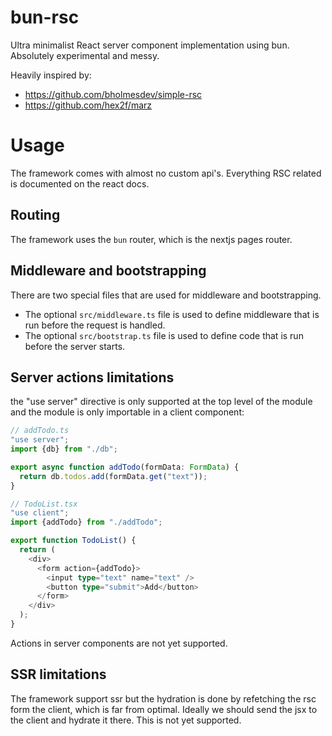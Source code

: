 # bun-rsc

Ultra minimalist React server component implementation using bun. Absolutely experimental and messy.

Heavily inspired by:
- https://github.com/bholmesdev/simple-rsc
- https://github.com/hex2f/marz

# Usage

The framework comes with almost no custom api's. Everything RSC related is documented on the react docs.

## Routing

The framework uses the `bun` router, which is the nextjs pages router.

## Middleware and bootstrapping

There are two special files that are used for middleware and bootstrapping.
- The optional `src/middleware.ts` file is used to define middleware that is run before the request is handled.
- The optional `src/bootstrap.ts` file is used to define code that is run before the server starts.

## Server actions limitations
the "use server" directive is only supported at the top level of the module and the module is only importable in a client component:

```typescript
// addTodo.ts
"use server";
import {db} from "./db";

export async function addTodo(formData: FormData) {
  return db.todos.add(formData.get("text"));
}
```

```typescript
// TodoList.tsx
"use client";
import {addTodo} from "./addTodo";

export function TodoList() {
  return (
    <div>
      <form action={addTodo}>
        <input type="text" name="text" />
        <button type="submit">Add</button>
      </form>
    </div>
  );
}
```

Actions in server components are not yet supported.


## SSR limitations

The framework support ssr but the hydration is done by refetching the rsc form the client, which is far from optimal. Ideally we should send the jsx to the client and hydrate it there. This is not yet supported.
